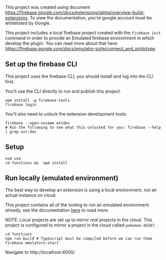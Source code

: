 This project was created using document https://firebase.google.com/docs/extensions/alpha/overview-build-extensions. To view the documentation, you're google account must be whitelisted by Google.

This project includes a local firebase project created with the `firebase init` command in order to provide an Emulated firebase environment in which develop the plugin. You can read more about that here: https://firebase.google.com/docs/emulator-suite/connect_and_prototype

## Set up the firebase CLI

This project uses the firebase CLI, you should install and log into the CLI first. 

You'll use the CLI directly to run and publish this project.

```
npm install -g firebase-tools
firebase login
```

You'll also need to unlock the extension development tools:
```
firebase --open-sesame extdev
# Run the following to see what this unlocked for you: firebase --help | grep ext:dev
```

## Setup

```shell
nvm use
cd functions &&  npm install
```

## Run locally (emulated environment)

The best way to develop an extension is using a local environment, not an actual instance on cloud.

This project contains all of the tooling to run an emulated environment already, see the documentation [here](https://firebase.google.com/docs/emulator-suite) to read more.

NOTE: Local projects are set up to mirror *real* projects in the cloud. This project is configured to mirror a project in the cloud called `pokemon-de597`.

```shell
cd functions
npm run build # Typescript must be compiled before we can run them
firebase emulators:start
```

Navigate to http://localhost:4000/
